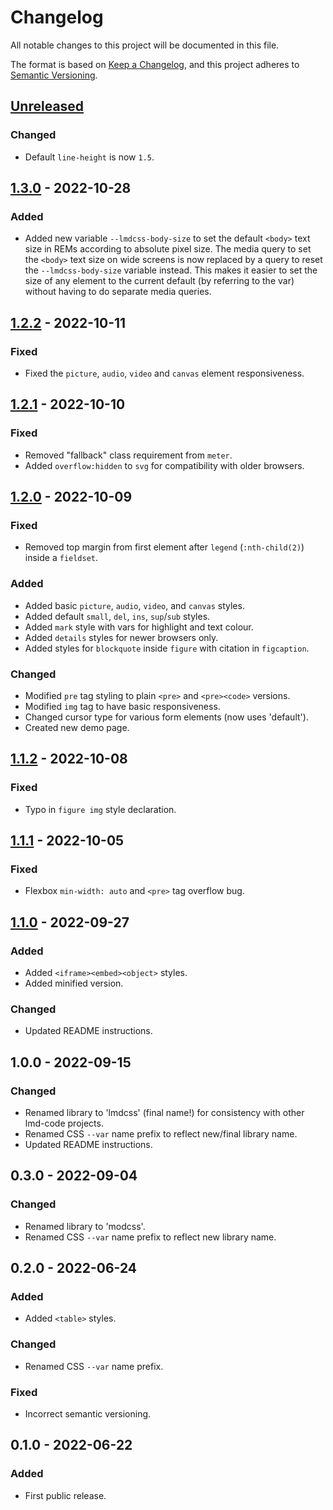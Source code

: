 # Changelog

All notable changes to this project will be documented in this file.

The format is based on [Keep a Changelog](https://keepachangelog.com/en/1.0.0/), and this project adheres to [Semantic Versioning](https://semver.org/spec/v2.0.0.html).

## [Unreleased]

### Changed

- Default `line-height` is now `1.5`.

## [1.3.0] - 2022-10-28

### Added

- Added new variable `--lmdcss-body-size` to set the default `<body>` text size in REMs according to absolute pixel size. The media query to set the `<body>` text size on wide screens is now replaced by a query to reset the `--lmdcss-body-size` variable instead. This makes it easier to set the size of any element to the current default (by referring to the var) without having to do separate media queries.

## [1.2.2] - 2022-10-11

### Fixed

- Fixed the `picture`, `audio`, `video` and `canvas` element responsiveness.

## [1.2.1] - 2022-10-10

### Fixed

- Removed "fallback" class requirement from `meter`.
- Added `overflow:hidden` to `svg` for compatibility with older browsers.

## [1.2.0] - 2022-10-09

### Fixed

- Removed top margin from first element after `legend` (`:nth-child(2)`) inside a `fieldset`.

### Added

- Added basic `picture`, `audio`, `video`, and `canvas` styles.
- Added default `small`, `del`, `ins`, `sup`/`sub` styles.
- Added `mark` style with vars for highlight and text colour.
- Added `details` styles for newer browsers only.
- Added styles for `blockquote` inside `figure` with citation in `figcaption`.

### Changed

- Modified `pre` tag styling to plain `<pre>` and `<pre><code>` versions.
- Modified `img` tag to have basic responsiveness.
- Changed cursor type for various form elements (now uses 'default').
- Created new demo page.

## [1.1.2] - 2022-10-08

### Fixed

- Typo in `figure img` style declaration.

## [1.1.1] - 2022-10-05

### Fixed

- Flexbox `min-width: auto` and `<pre>` tag overflow bug.

## [1.1.0] - 2022-09-27

### Added

- Added `<iframe><embed><object>` styles.
- Added minified version.

### Changed

- Updated README instructions.

## 1.0.0 - 2022-09-15

### Changed

- Renamed library to 'lmdcss' (final name!) for consistency with other lmd-code projects.
- Renamed CSS `--var` name prefix to reflect new/final library name.
- Updated README instructions.

## 0.3.0 - 2022-09-04

### Changed

- Renamed library to 'modcss'.
- Renamed CSS `--var` name prefix to reflect new library name.

## 0.2.0 - 2022-06-24

### Added

- Added `<table>` styles.

### Changed

- Renamed CSS `--var` name prefix.

### Fixed

- Incorrect semantic versioning.

## 0.1.0 - 2022-06-22

### Added

- First public release.

[Unreleased]: https://github.com/lmd-code/lmdcss/compare/v1.3.0...HEAD
[1.3.0]: https://github.com/lmd-code/lmdcss/releases/tag/v1.3.0
[1.2.2]: https://github.com/lmd-code/lmdcss/releases/tag/v1.2.2
[1.2.1]: https://github.com/lmd-code/lmdcss/releases/tag/v1.2.1
[1.2.0]: https://github.com/lmd-code/lmdcss/releases/tag/v1.2.0
[1.1.2]: https://github.com/lmd-code/lmdcss/releases/tag/v1.1.2
[1.1.1]: https://github.com/lmd-code/lmdcss/releases/tag/v1.1.1
[1.1.0]: https://github.com/lmd-code/lmdcss/releases/tag/v1.1.0
